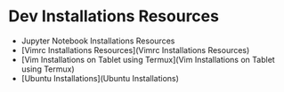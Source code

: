 # Dev Installations Resources

- Jupyter Notebook Installations Resources
- [Vimrc Installations Resources](Vimrc Installations Resources)
- [Vim Installations on Tablet using Termux](Vim Installations on Tablet using Termux)
- [Ubuntu Installations](Ubuntu Installations)
